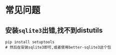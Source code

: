# 常见问题

## 安装`sqlite3`出错,找不到distutils

```
pip install setuptools
# 然后在安装sqlite3即可,或者使用better-sqlite3这个包
```